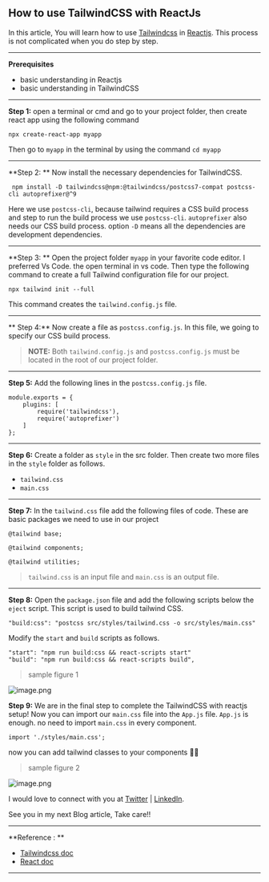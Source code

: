 ## How to use TailwindCSS with ReactJs

In this article, You will learn how to use [Tailwindcss](https://tailwindcss.com/) in [Reactjs](https://reactjs.org/). This process is not complicated when you do step by step.

_____

**Prerequisites**
- basic understanding in Reactjs
- basic understanding in TailwindCSS

_____

**Step 1:**
         open a terminal or cmd and go to your project folder, then create react app using the following command

```
npx create-react-app myapp 
``` 

Then go to ```myapp``` in the terminal by using the command  ``` cd myapp ``` 

_____ 

**Step 2: **
       Now install the necessary dependencies for TailwindCSS.

```
 npm install -D tailwindcss@npm:@tailwindcss/postcss7-compat postcss-cli autoprefixer@^9
```

Here we use `postcss-cli`, because tailwind requires a CSS build process and step to run the build process we use `postcss-cli`. `autoprefixer` also needs our CSS build process. option ```-D``` means all the dependencies are development dependencies. 

_____

**Step 3: **
Open the project folder `myapp` in your favorite code editor.  I preferred Vs Code.  the open terminal in vs code. Then type the following command to create a full Tailwind configuration file for our project.

```
npx tailwind init --full
```
This command creates the `tailwind.config.js` file.
______

** Step 4:**
Now create a file as `postcss.config.js`. In this file, we going to specify our CSS build process.


> **NOTE:** Both `tailwind.config.js` and `postcss.config.js` must be located in the root of our project folder.

_____

**Step 5:**
Add the following lines in the `postcss.config.js` file.
```
module.exports = {
    plugins: [
        require('tailwindcss'),
        require('autoprefixer')
    ]
};                      
```
______

**Step 6:**
Create a folder as `style` in the src folder. Then create two more files in the `style` folder as follows.

- `tailwind.css`
- `main.css`

______

**Step 7:**
In the `tailwind.css` file add the following files of code. These are basic packages we need to use in our project

```
@tailwind base;

@tailwind components;

@tailwind utilities;
```

> `tailwind.css` is an input file and  `main.css` is an output file.

______

**Step 8:**
Open the `package.json` file and add the following scripts below the `eject` script. This script is used to build tailwind CSS.
```
"build:css": "postcss src/styles/tailwind.css -o src/styles/main.css"
``` 
Modify the `start` and `build` scripts as follows.

```
"start": "npm run build:css && react-scripts start"
"build": "npm run build:css && react-scripts build",
```

> sample figure 1
> 
![image.png](https://cdn.hashnode.com/res/hashnode/image/upload/v1620399221155/_mferMoTU.png)

**Step 9:**
We are in the final step to complete the TailwindCSS with reactjs setup!
Now you can import our `main.css` file into the `App.js` file. `App.js` is enough.  no need to import `main.css` in every component.
```
import './styles/main.css';
```

now you can add tailwind classes to your components 🥳🥳

>sample figure 2
>
![image.png](https://cdn.hashnode.com/res/hashnode/image/upload/v1620400292914/bJREPAclxa.png)


I would love to connect with you at [Twitter](https://twitter.com/verreauxblack) | [LinkedIn](https://www.linkedin.com/in/verreauxblack/).


See you in my next Blog article, Take care!!
________

**Reference : **  
- [Tailwindcss doc](https://tailwindcss.com/docs/guides/create-react-app)
- [React doc](https://reactjs.org/docs/getting-started.html)

_______